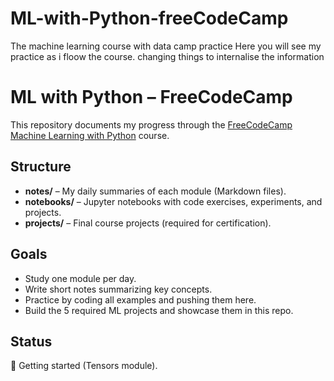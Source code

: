 # ML-with-Python-freeCodeCamp
The machine learning course with data camp practice
Here you will see my practice as i floow the course. changing things to internalise the information
# ML with Python – FreeCodeCamp

This repository documents my progress through the [FreeCodeCamp Machine Learning with Python](https://www.freecodecamp.org/learn/machine-learning-with-python/) course.  

## Structure
- **notes/** – My daily summaries of each module (Markdown files).
- **notebooks/** – Jupyter notebooks with code exercises, experiments, and projects.
- **projects/** – Final course projects (required for certification).

## Goals
- Study one module per day.
- Write short notes summarizing key concepts.
- Practice by coding all examples and pushing them here.
- Build the 5 required ML projects and showcase them in this repo.

## Status
🚀 Getting started (Tensors module).
